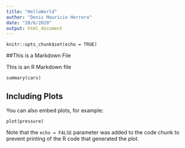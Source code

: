```yaml
---
title: "HelloWorld"
author: "Denis Mauricio Herrera"
date: "20/6/2020"
output: html_document
---
```


```{r setup, include=FALSE}
knitr::opts_chunk$set(echo = TRUE)
```

##This is a Markdown File

This is an R Markdown file 


```{r cars}
summary(cars)
```

## Including Plots

You can also embed plots, for example:

```{r pressure, echo=FALSE}
plot(pressure)
```

Note that the `echo = FALSE` parameter was added to the code chunk to prevent printing of the R code that generated the plot.
